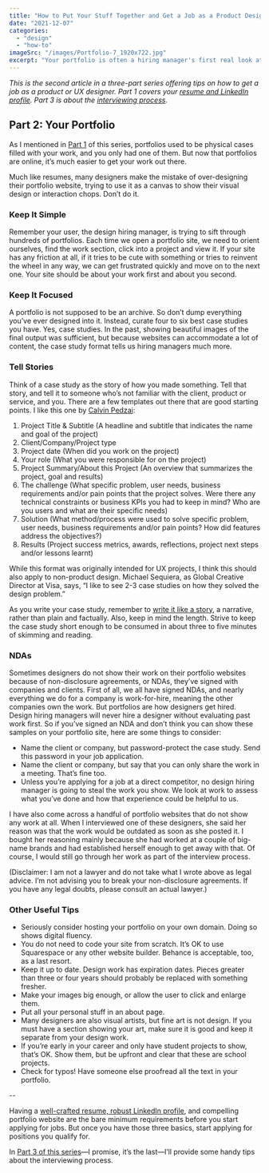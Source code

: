 ```yaml
---
title: "How to Put Your Stuff Together and Get a Job as a Product Designer: Part 2"
date: "2021-12-07"
categories: 
  - "design"
  - "how-to"
imageSrc: "/images/Portfolio-7_1920x722.jpg"
excerpt: "Your portfolio is often a hiring manager's first real look at your work. Learn how to create a compelling portfolio website that showcases your best projects through clear, focused case studies—while avoiding common pitfalls that can turn recruiters away."
---
```


_This is the second article in a three-part series offering tips on how to get a job as a product or UX designer. Part 1 covers your [resume and LinkedIn profile](https://rogerwong.me/posts/how-to-put-your-stuff-together-and-get-a-job-as-a-product-designer-part-1/). Part 3 is about the [interviewing process](https://rogerwong.me/how-to-put-your-stuff-together-and-get-a-job-as-a-product-designer-part-3/)._

## Part 2: Your Portfolio

As I mentioned in [Part 1](https://rogerwong.me/posts/how-to-put-your-stuff-together-and-get-a-job-as-a-product-designer-part-1/) of this series, portfolios used to be physical cases filled with your work, and you only had one of them. But now that portfolios are online, it’s much easier to get your work out there.

Much like resumes, many designers make the mistake of over-designing their portfolio website, trying to use it as a canvas to show their visual design or interaction chops. Don’t do it.

### Keep It Simple

Remember your user, the design hiring manager, is trying to sift through hundreds of portfolios. Each time we open a portfolio site, we need to orient ourselves, find the work section, click into a project and view it. If your site has any friction at all, if it tries to be cute with something or tries to reinvent the wheel in any way, we can get frustrated quickly and move on to the next one. Your site should be about your work first and about you second.

### Keep It Focused

A portfolio is not supposed to be an archive. So don’t dump everything you’ve ever designed into it. Instead, curate four to six best case studies you have. Yes, case studies. In the past, showing beautiful images of the final output was sufficient, but because websites can accommodate a lot of content, the case study format tells us hiring managers much more.

### Tell Stories

Think of a case study as the story of how you made something. Tell that story, and tell it to someone who’s not familiar with the client, product or service, and you. There are a few templates out there that are good starting points. I like this one by [Calvin Pedzai](https://uxplanet.org/ux-portfolio-case-study-template-plus-examples-from-successful-hires-86d5b0faa2d6):

1. Project Title & Subtitle (A headline and subtitle that indicates the name and goal of the project)
2. Client/Company/Project type
3. Project date (When did you work on the project)
4. Your role (What you were responsible for on the project)
5. Project Summary/About this Project (An overview that summarizes the project, goal and results)
6. The challenge (What specific problem, user needs, business requirements and/or pain points that the project solves. Were there any technical constraints or business KPIs you had to keep in mind? Who are you users and what are their specific needs)
7. Solution (What method/process were used to solve specific problem, user needs, business requirements and/or pain points? How did features address the objectives?)
8. Results (Project success metrics, awards, reflections, project next steps and/or lessons learnt)

While this format was originally intended for UX projects, I think this should also apply to non-product design. Michael Sequiera, as Global Creative Director at Visa, says, “I like to see 2-3 case studies on how they solved the design problem.”

As you write your case study, remember to [write it like a story](https://www.interaction-design.org/literature/article/how-to-write-great-case-studies-for-your-ux-design-portfolio?gclid=CjwKCAiAwKyNBhBfEiwA_mrUMviJyzNtrtvXpzMJq2CKHud55-a962XBt7IHKJnRwgI844-HYYciRBoCrpMQAvD_BwE), a narrative, rather than plain and factually. Also, keep in mind the length. Strive to keep the case study short enough to be consumed in about three to five minutes of skimming and reading.

### NDAs

Sometimes designers do not show their work on their portfolio websites because of non-disclosure agreements, or NDAs, they’ve signed with companies and clients. First of all, we all have signed NDAs, and nearly everything we do for a company is work-for-hire, meaning the other companies own the work. But portfolios are how designers get hired. Design hiring managers will never hire a designer without evaluating past work first. So if you’ve signed an NDA and don’t think you can show these samples on your portfolio site, here are some things to consider:

- Name the client or company, but password-protect the case study. Send this password in your job application.
- Name the client or company, but say that you can only share the work in a meeting. That’s fine too.
- Unless you’re applying for a job at a direct competitor, no design hiring manager is going to steal the work you show. We look at work to assess what you’ve done and how that experience could be helpful to us.

I have also come across a handful of portfolio websites that do not show any work at all. When I interviewed one of these designers, she said her reason was that the work would be outdated as soon as she posted it. I bought her reasoning mainly because she had worked at a couple of big-name brands and had established herself enough to get away with that. Of course, I would still go through her work as part of the interview process.

(Disclaimer: I am not a lawyer and do not take what I wrote above as legal advice. I’m not advising you to break your non-disclosure agreements. If you have any legal doubts, please consult an actual lawyer.)

### Other Useful Tips

- Seriously consider hosting your portfolio on your own domain. Doing so shows digital fluency.
- You do not need to code your site from scratch. It’s OK to use Squarespace or any other website builder. Behance is acceptable, too, as a last resort.
- Keep it up to date. Design work has expiration dates. Pieces greater than three or four years should probably be replaced with something fresher.
- Make your images big enough, or allow the user to click and enlarge them.
- Put all your personal stuff in an about page.
- Many designers are also visual artists, but fine art is not design. If you must have a section showing your art, make sure it is good and keep it separate from your design work.
- If you’re early in your career and only have student projects to show, that’s OK. Show them, but be upfront and clear that these are school projects.
- Check for typos! Have someone else proofread all the text in your portfolio.

\--

Having a [well-crafted resume, robust LinkedIn profile](https://rogerwong.me/posts/how-to-put-your-stuff-together-and-get-a-job-as-a-product-designer-part-1/), and compelling portfolio website are the bare minimum requirements before you start applying for jobs. But once you have those three basics, start applying for positions you qualify for.

In [Part 3 of this series](https://rogerwong.me/posts/how-to-put-your-stuff-together-and-get-a-job-as-a-product-designer-part-3/)—I promise, it’s the last—I’ll provide some handy tips about the interviewing process.
